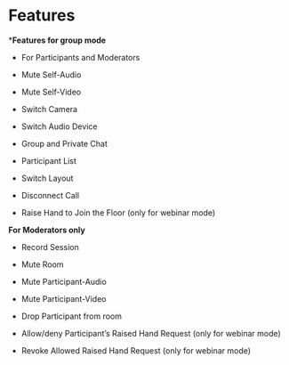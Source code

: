 # Features

***Features for group mode**

- For Participants and Moderators

- Mute Self-Audio

- Mute Self-Video

- Switch Camera

- Switch Audio Device

- Group and Private Chat

- Participant List

- Switch Layout

- Disconnect Call

- Raise Hand to Join the Floor (only for webinar mode)

**For Moderators only**

- Record Session

- Mute Room

- Mute Participant-Audio

- Mute Participant-Video

- Drop Participant from room

- Allow/deny Participant’s Raised Hand Request (only for webinar mode)

- Revoke Allowed Raised Hand Request (only for webinar mode)